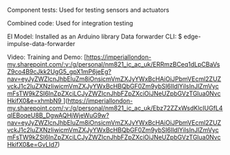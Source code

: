 Component tests: Used for testing sensors and actuators 

Combined code: Used for integration testing 

EI Model: Installed as an Arduino library
  Data forwarder CLI: $ edge-impulse-data-forwarder

Video: 
  Training and Demo: [[https://imperiallondon-my.sharepoint.com/:v:/g/personal/nm821_ic_ac_uk/ERRmzBCeq1dLpCBaVsZ9co4B9cJkk2UgG5_gpX1mP6jeEg?nav=eyJyZWZlcnJhbEluZm8iOnsicmVmZXJyYWxBcHAiOiJPbmVEcml2ZUZvckJ1c2luZXNzIiwicmVmZXJyYWxBcHBQbGF0Zm9ybSI6IldlYiIsInJlZmVycmFsTW9kZSI6InZpZXciLCJyZWZlcnJhbFZpZXciOiJNeUZpbGVzTGlua0NvcHkifX0&e=xhmbN9 ](https://imperiallondon-my.sharepoint.com/:v:/g/personal/nm821_ic_ac_uk/EQ3SFrj5CbtJl5UXzfoSnv0BQhy9WY4juY2V9DwFlZxodg)](https://imperiallondon-my.sharepoint.com/:v:/g/personal/nm821_ic_ac_uk/Ebz72ZZxWsdKlcIUGfL4qIEBoqeU8B_DgwAQHjWjeWuG9w?nav=eyJyZWZlcnJhbEluZm8iOnsicmVmZXJyYWxBcHAiOiJPbmVEcml2ZUZvckJ1c2luZXNzIiwicmVmZXJyYWxBcHBQbGF0Zm9ybSI6IldlYiIsInJlZmVycmFsTW9kZSI6InZpZXciLCJyZWZlcnJhbFZpZXciOiJNeUZpbGVzTGlua0NvcHkifX0&e=GvLId7)
